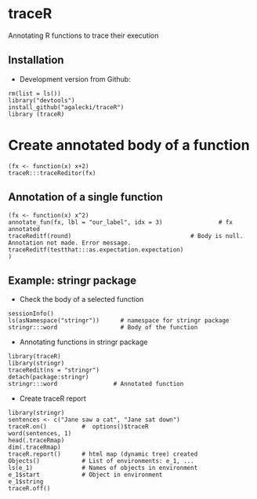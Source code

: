 # traceR
Annotating R functions to trace their execution

## Installation

* Development version from Github:
```
rm(list = ls())
library("devtools")
install_github("agalecki/traceR")
library (traceR)
```

# Create annotated body of a function

```
(fx <- function(x) x+2)
traceR:::traceReditor(fx)
```


## Annotation of a single function

```
(fx <- function(x) x^2)
annotate_fun(fx, lbl = "our_label", idx = 3)                # fx annotated
traceReditf(round)                                  # Body is null. Annotation not made. Error message.
traceReditf(testthat:::as.expectation.expectation)                                 )
```

## Example: stringr package

* Check the body of a selected function 
```
sessionInfo()
ls(asNamespace("stringr"))      # namespace for stringr package
stringr:::word                  # Body of the function
```

* Annotating functions in stringr package
```
library(traceR)
library(stringr)
traceRedit(ns = "stringr")
detach(package:stringr)
stringr:::word                # Annotated function
```

* Create traceR report

```
library(stringr)
sentences <- c("Jane saw a cat", "Jane sat down")
traceR.on()          #  options()$traceR
word(sentences, 1)
head(.traceRmap)
dim(.traceRmap)
traceR.report()      # html map (dynamic tree) created
Objects()            # List of environments: e_1, ... 
ls(e_1)              # Names of objects in environment
e_1$start            # Object in environment 
e_1$string            
traceR.off()

```
